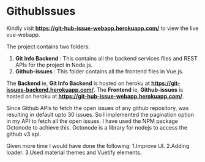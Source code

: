# GithubIssues

Kindly visit **https://git-hub-issue-webapp.herokuapp.com/** to view the live vue-webapp.

The project contains two folders: 
  1. **Git Info Backend** : This contains all the backend services files and REST APIs for the project in Node.js.
  2. **Github-issues** : This folder contains all the frontend files in Vue.js.
   
The **Backend** ie, **Git Info Backend** is hosted on heroku at **https://git-issues-backend.herokuapp.com/**.
The **Frontend** ie, **Github-issues** is hosted on heroku at **https://git-hub-issue-webapp.herokuapp.com/**.

Since Github APIs to fetch the open issues of any github repository, was resulting in default upto 30 issues. So I implemented the pagination option in my API to fetch all the open issues.
I have used the NPM package Octonode to achieve this. Octonode is a library for nodejs to access the github v3 api.

Given more time I would have done the following:
1.Improve UI. 
2.Adding loader.
3.Used material themes and Vuetify elements.
